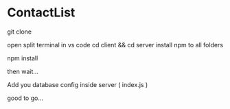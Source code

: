 # ContactList

git clone

open split terminal in vs code
cd client && cd server
install npm to all folders

npm install

then wait...

Add you database config inside server ( index.js )

good to go...

